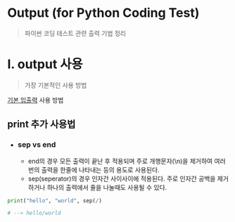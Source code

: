 # Output (for Python Coding Test)
> 파이썬 코딩 테스트 관련 출력 기법 정리

# I. output 사용
> 가장 기본적인 사용 방법

[기본 입출력](../../../Bassic-Programming-Syntaxes/Python/Input-Output.md) 사용 방법

## print 추가 사용법

- ### sep vs end
    - end의 경우 모든 출력이 끝난 후 적용되며 주로 개행문자(\n)을 제거하여 여러번의 출력을 한줄에 나타내는 등의 용도로 사용된다.
    - sep(seperator)의 경우 인자간 사이사이에 적용된다. 주로 인자간 공백을 제거하거나 하나의 출력에서 줄을 나눌때도 사용될 수 있다.



```python
print("hello", "world", sep(/)

# --> hello/world
```